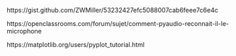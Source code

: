 <p>https://gist.github.com/ZWMiller/53232427efc5088007cab6feee7c6e4c</p>
<p>https://openclassrooms.com/forum/sujet/comment-pyaudio-reconnait-il-le-microphone</p>
<p>https://matplotlib.org/users/pyplot_tutorial.html</p>
